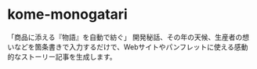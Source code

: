 # kome-monogatari
「商品に添える『物語』を自動で紡ぐ」  開発秘話、その年の天候、生産者の想いなどを箇条書きで入力するだけで、Webサイトやパンフレットに使える感動的なストーリー記事を生成します。
